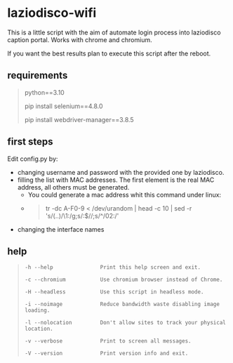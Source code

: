 # laziodisco-wifi
This is a little script with the aim of automate login process into laziodisco caption portal.
Works with chrome and chromium.

If you want the best results plan to execute this script after the reboot.


## requirements
 > python==3.10
 > 
 > pip install selenium==4.8.0
 >
 > pip install webdriver-manager==3.8.5

## first steps
Edit config.py by:
 - changing username and password with the provided one by laziodisco.
 - filling the list with MAC addresses. The first element is the real MAC address, all others must be generated.
   - You could generate a mac address whit this command under linux:
   - > tr -dc A-F0-9 < /dev/urandom | head -c 10 | sed -r 's/(..)/\1:/g;s/:$//;s/^/02:/'
 - changing the interface names
 
## help
 >     -h --help               Print this help screen and exit.
 >
 >     -c --chromium           Use chromium browser instead of Chrome.
 >
 >     -H --headless           Use this script in headless mode.
 >
 >     -i --noimage            Reduce bandwidth waste disabling image loading.
 >
 >     -l --nolocation         Don't allow sites to track your physical location.
 >
 >     -v --verbose            Print to screen all messages.
 >
 >     -V --version            Print version info and exit.
